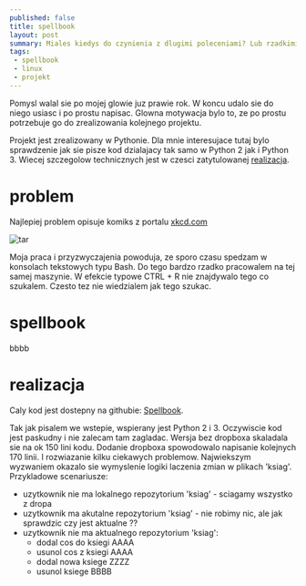 ```yaml
---
published: false
title: spellbook
layout: post
summary: Miales kiedys do czynienia z dlugimi poleceniami? Lub rzadkimi na tyle, ze nie ma ich w .bash_history? Spellbook rozwiazuje te problemy.
tags: 
 - spellbook
 - linux
 - projekt
---
```


Pomysl walal sie po mojej glowie juz prawie rok. W koncu udalo sie do niego usiasc i po prostu napisac. Glowna motywacja bylo to, ze po prostu potrzebuje go do zrealizowania kolejnego projektu. 

Projekt jest zrealizowany w Pythonie. Dla mnie interesujace tutaj bylo sprawdzenie jak sie pisze kod dzialajacy tak samo w Python 2 jak i Python 3. Wiecej szczegolow technicznych jest w czesci zatytulowanej [realizacja](#realizacja).

# problem

Najlepiej problem opisuje komiks z portalu [xkcd.com](http://imgs.xkcd.com/)

![tar](http://imgs.xkcd.com/comics/tar.png)

Moja praca i przyzwyczajenia powoduja, ze sporo czasu spedzam w konsolach tekstowych typu Bash. Do tego bardzo rzadko pracowalem na tej samej maszynie. W efekcie typowe CTRL + R nie znajdywalo tego co szukalem. Czesto tez nie wiedzialem jak tego szukac. 

# spellbook

bbbb

# realizacja

Caly kod jest dostepny na githubie: [Spellbook](https://github.com/donpiekarz/spellbook). 

Tak jak pisalem we wstepie, wspierany jest Python 2 i 3. Oczywiscie kod jest paskudny i nie zalecam tam zagladac. Wersja bez dropboxa skaladala sie na ok 150 lini kodu. Dodanie dropboxa spowodowalo napisanie kolejnych 170 linii. I rozwiazanie kilku ciekawych problemow. Najwiekszym wyzwaniem okazalo sie wymyslenie logiki laczenia zmian w plikach 'ksiag'. Przykladowe scenariusze:
- uzytkownik nie ma lokalnego repozytorium 'ksiag' - sciagamy wszystko z dropa
- uzytkownik ma akutalne repozytorium 'ksiag' - nie robimy nic, ale jak sprawdzic czy jest aktualne ??
- uzytkownik nie ma aktualnego repozytorium 'ksiag':
  - dodal cos do ksiegi AAAA
  - usunol cos z ksiegi AAAA
  - dodal nowa ksiege ZZZZ
  - usunol ksiege BBBB


